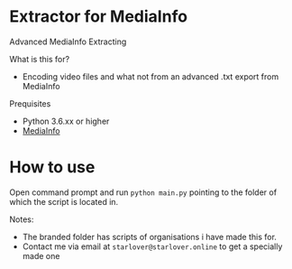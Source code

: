 # Extractor for MediaInfo
Advanced MediaInfo Extracting

What is this for?
- Encoding video files and what not from an advanced .txt export from MediaInfo

Prequisites
- Python 3.6.xx or higher
- [MediaInfo](https://mediaarea.net/en/MediaInfo)

# How to use

Open command prompt and run `python main.py` pointing to the folder of which the script is located in.

Notes:
- The branded folder has scripts of organisations i have made this for.
- Contact me via email at `starlover@starlover.online` to get a specially made one
